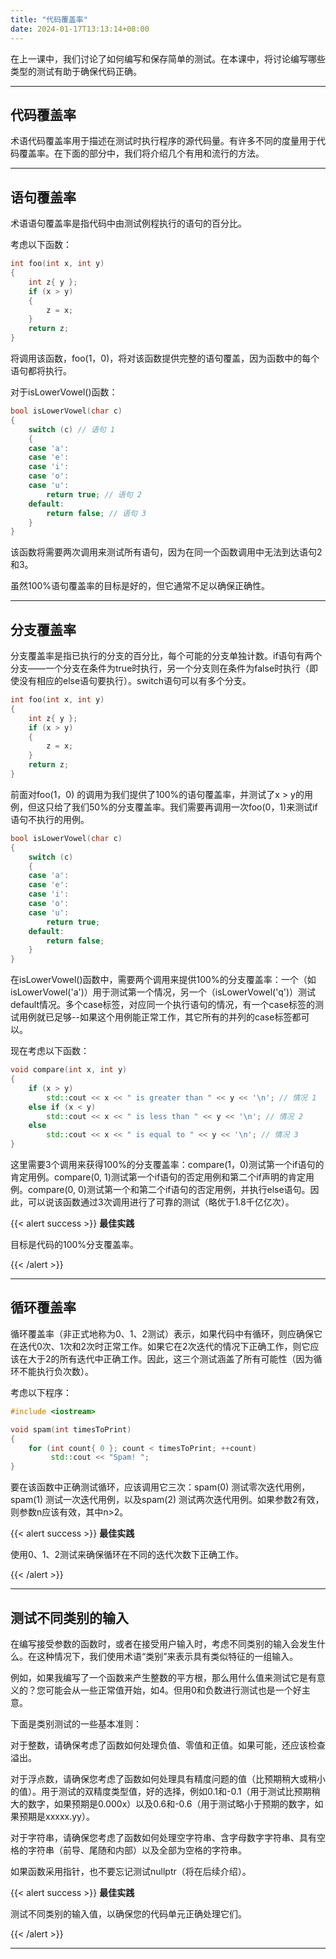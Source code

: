 ```yaml
---
title: "代码覆盖率"
date: 2024-01-17T13:13:14+08:00
---
```


在上一课中，我们讨论了如何编写和保存简单的测试。在本课中，将讨论编写哪些类型的测试有助于确保代码正确。

***
## 代码覆盖率

术语代码覆盖率用于描述在测试时执行程序的源代码量。有许多不同的度量用于代码覆盖率。在下面的部分中，我们将介绍几个有用和流行的方法。

***
## 语句覆盖率

术语语句覆盖率是指代码中由测试例程执行的语句的百分比。

考虑以下函数：

```C++
int foo(int x, int y)
{
    int z{ y };
    if (x > y)
    {
        z = x;
    }
    return z;
}
```

将调用该函数，foo(1，0)，将对该函数提供完整的语句覆盖，因为函数中的每个语句都将执行。

对于isLowerVowel()函数：

```C++
bool isLowerVowel(char c)
{
    switch (c) // 语句 1
    {
    case 'a':
    case 'e':
    case 'i':
    case 'o':
    case 'u':
        return true; // 语句 2
    default:
        return false; // 语句 3
    }
}
```

该函数将需要两次调用来测试所有语句，因为在同一个函数调用中无法到达语句2和3。

虽然100%语句覆盖率的目标是好的，但它通常不足以确保正确性。

***
## 分支覆盖率

分支覆盖率是指已执行的分支的百分比，每个可能的分支单独计数。if语句有两个分支——一个分支在条件为true时执行，另一个分支则在条件为false时执行（即使没有相应的else语句要执行）。switch语句可以有多个分支。

```C++
int foo(int x, int y)
{
    int z{ y };
    if (x > y)
    {
        z = x;
    }
    return z;
}
```

前面对foo(1，0) 的调用为我们提供了100%的语句覆盖率，并测试了x > y的用例，但这只给了我们50%的分支覆盖率。我们需要再调用一次foo(0，1)来测试if语句不执行的用例。

```C++
bool isLowerVowel(char c)
{
    switch (c)
    {
    case 'a':
    case 'e':
    case 'i':
    case 'o':
    case 'u':
        return true;
    default:
        return false;
    }
}
```

在isLowerVowel()函数中，需要两个调用来提供100%的分支覆盖率：一个（如isLowerVowel('a')）用于测试第一个情况，另一个（isLowerVowel('q')）测试default情况。多个case标签，对应同一个执行语句的情况，有一个case标签的测试用例就已足够--如果这个用例能正常工作，其它所有的并列的case标签都可以。

现在考虑以下函数：

```C++
void compare(int x, int y)
{
	if (x > y)
		std::cout << x << " is greater than " << y << '\n'; // 情况 1
	else if (x < y)
		std::cout << x << " is less than " << y << '\n'; // 情况 2
	else
		std::cout << x << " is equal to " << y << '\n'; // 情况 3
}
```

这里需要3个调用来获得100%的分支覆盖率：compare(1，0)测试第一个if语句的肯定用例。compare(0, 1)测试第一个if语句的否定用例和第二个if声明的肯定用例。compare(0, 0)测试第一个和第二个if语句的否定用例，并执行else语句。因此，可以说该函数通过3次调用进行了可靠的测试（略优于1.8千亿亿次）。

{{< alert success >}}
**最佳实践**

目标是代码的100%分支覆盖率。

{{< /alert >}}

***
## 循环覆盖率

循环覆盖率（非正式地称为0、1、2测试）表示，如果代码中有循环，则应确保它在迭代0次、1次和2次时正常工作。如果它在2次迭代的情况下正确工作，则它应该在大于2的所有迭代中正确工作。因此，这三个测试涵盖了所有可能性（因为循环不能执行负次数）。

考虑以下程序：

```C++
#include <iostream>

void spam(int timesToPrint)
{
    for (int count{ 0 }; count < timesToPrint; ++count)
         std::cout << "Spam! ";
}
```

要在该函数中正确测试循环，应该调用它三次：spam(0) 测试零次迭代用例，spam(1) 测试一次迭代用例，以及spam(2) 测试两次迭代用例。如果参数2有效，则参数n应该有效，其中n>2。

{{< alert success >}}
**最佳实践**

使用0、1、2测试来确保循环在不同的迭代次数下正确工作。

{{< /alert >}}

***
## 测试不同类别的输入

在编写接受参数的函数时，或者在接受用户输入时，考虑不同类别的输入会发生什么。在这种情况下，我们使用术语“类别”来表示具有类似特征的一组输入。

例如，如果我编写了一个函数来产生整数的平方根，那么用什么值来测试它是有意义的？您可能会从一些正常值开始，如4。但用0和负数进行测试也是一个好主意。

下面是类别测试的一些基本准则：

对于整数，请确保考虑了函数如何处理负值、零值和正值。如果可能，还应该检查溢出。

对于浮点数，请确保您考虑了函数如何处理具有精度问题的值（比预期稍大或稍小的值）。用于测试的双精度类型值，好的选择，例如0.1和-0.1（用于测试比预期稍大的数字，如果预期是0.000x）以及0.6和-0.6（用于测试略小于预期的数字，如果预期是xxxxx.yy）。

对于字符串，请确保您考虑了函数如何处理空字符串、含字母数字字符串、具有空格的字符串（前导、尾随和内部）以及全部为空格的字符串。

如果函数采用指针，也不要忘记测试nullptr（将在后续介绍）。

{{< alert success >}}
**最佳实践**

测试不同类别的输入值，以确保您的代码单元正确处理它们。

{{< /alert >}}

***

